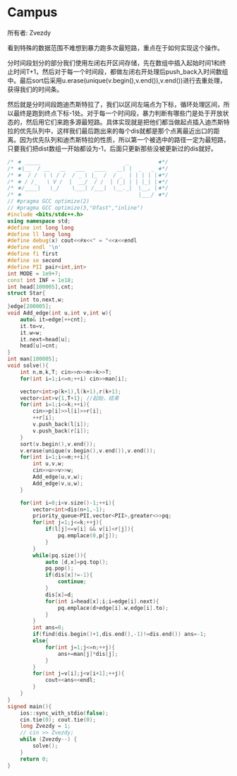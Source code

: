 # Campus

所有者: Zvezdy

看到特殊的数据范围不难想到暴力跑多次最短路，重点在于如何实现这个操作。

分时间段划分的部分我们使用左闭右开区间存储，先在数组中插入起始时间1和终止时间T+1，然后对于每一个时间段，都做左闭右开处理后push_back入时间数组中。最后sort后采用u.erase(unique(v.begin(),v.end()),v.end())进行去重处理，获得我们的时间条。

然后就是分时间段跑迪杰斯特拉了，我们以区间左端点为下标，循环处理区间，所以最终是跑到终点下标-1处。对于每一个时间段，暴力判断有哪些门是处于开放状态的，然后用它们来跑多源最短路。具体实现就是把他们都当做起点插入迪杰斯特拉的优先队列中，这样我们最后跑出来的每个dis就都是那个点离最近出口的距离。因为优先队列和迪杰斯特拉的性质，所以第一个被选中的路径一定为最短路，只要我们把dist数组一开始都设为-1，后面只更新那些没被更新过的dis就好。

```cpp
/* ★ _____                           _         ★*/
/* ★|__  / __   __   ___   ____   __| |  _   _ ★*/
/* ★  / /  \ \ / /  / _ \ |_  /  / _  | | | | |★*/
/* ★ / /_   \ V /  |  __/  / /  | (_| | | |_| |★*/
/* ★/____|   \_/    \___| /___|  \__._|  \__, |★*/
/* ★                                     |___/ ★*/
// #pragma GCC optimize(2)
// #pragma GCC optimize(3,"Ofast","inline")
#include <bits/stdc++.h>
using namespace std;
#define int long long
#define ll long long
#define debug(x) cout<<#x<<" = "<<x<<endl
#define endl '\n'
#define fi first
#define se second
#define PII pair<int,int>
int MODE = 1e9+7;
const int INF = 1e18;
int head[100005],cnt;
struct Star{
    int to,next,w;
}edge[200005];
void Add_edge(int u,int v,int w){
    auto& it=edge[++cnt];
    it.to=v,
    it.w=w;
    it.next=head[u];
    head[u]=cnt;
}
int man[100005];
void solve(){
    int n,m,k,T; cin>>n>>m>>k>>T;
    for(int i=1;i<=n;++i) cin>>man[i];

    vector<int>p(k+1),l(k+1),r(k+1);
    vector<int>v{1,T+1}; //起始，结束
    for(int i=1;i<=k;++i){
        cin>>p[i]>>l[i]>>r[i];
        ++r[i];
        v.push_back(l[i]);
        v.push_back(r[i]);
    }
    sort(v.begin(),v.end());
    v.erase(unique(v.begin(),v.end()),v.end());
    for(int i=1;i<=m;++i){
        int u,v,w;
        cin>>u>>v>>w;
        Add_edge(u,v,w);
        Add_edge(v,u,w);
    }

    for(int i=0;i<v.size()-1;++i){
        vector<int>dis(n+1,-1);
        priority_queue<PII,vector<PII>,greater<>>pq;
        for(int j=1;j<=k;++j){
            if(l[j]<=v[i] && v[i]<r[j]){
                pq.emplace(0,p[j]);
            }
        }
        while(pq.size()){
            auto [d,x]=pq.top();
            pq.pop();
            if(dis[x]!=-1){
                continue;
            }
            dis[x]=d;
            for(int i=head[x];i;i=edge[i].next){
                pq.emplace(d+edge[i].w,edge[i].to);
            }
        }
        int ans=0;
        if(find(dis.begin()+1,dis.end(),-1)!=dis.end()) ans=-1;
        else{
            for(int j=1;j<=n;++j){
                ans+=man[j]*dis[j];
            }
        }
        for(int j=v[i];j<v[i+1];++j){
            cout<<ans<<endl;
        }
    }
}
signed main(){
    ios::sync_with_stdio(false);
    cin.tie(0); cout.tie(0);
    long Zvezdy = 1;
    // cin >> Zvezdy;
    while (Zvezdy--) {
        solve();
    }
    return 0;
}

```
